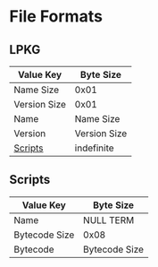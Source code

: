 # File Formats

## LPKG

| Value Key  | Byte Size |
| ---------- | ----------- |
| Name Size  | 0x01  |
| Version Size  | 0x01  |
| Name | Name Size |
| Version | Version Size |
| [Scripts](#scripts) | indefinite |

## Scripts

| Value Key | Byte Size |
| --------- | --------- |
| Name      | NULL TERM |
| Bytecode Size | 0x08  |
| Bytecode  | Bytecode Size |
